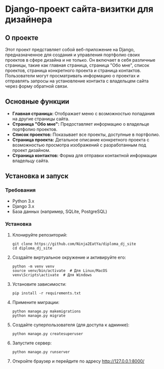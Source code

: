 # Django-проект сайта-визитки для дизайнера

## О проекте

Этот проект представляет собой веб-приложение на Django, предназначенное для создания и управления портфолио своих проектов в сфере дизайна и не только. 
Он включает в себя различные страницы, такие как главная страница, страница "Обо мне", список проектов, страница конкретного проекта и страница контактов.
Пользователи могут просматривать информацию о проектах и отправлять запросы на установление контакта с владельцем сайта через форму обратной связи.

## Основные функции

- **Главная страница:** Отображает меню с возможностью попадания на другие страницы сайта.
- **Страница "Обо мне":** Предоставляет информацию о владельце портфолио проектов.
- **Список проектов:** Показывает все проекты, доступные в портфолио.
- **Страница проекта:** Детальное описание конкретного проекта с возможностью просмотра изображений с разработанным под проект дизайном.
- **Страница контактов:** Форма для отправки контактной информации владельцу сайта.

## Установка и запуск

### Требования

- Python 3.x
- Django 3.x
- База данных (например, SQLite, PostgreSQL)

### Установка

1. Клонируйте репозиторий:
   ```
   git clone https://github.com/Ninja2EatYa/diploma_dj_site
   cd diploma_dj_site
   
2. Создайте виртуальное окружение и активируйте его:
   ```
   python -m venv venv
   source venv/bin/activate  # Для Linux/MacOS
   venv\Scripts\activate  # Для Windows
   
3. Установите зависимости:
   ```
   pip install -r requirements.txt
   
5. Примените миграции:
   ```
   python manage.py makemigrations
   python manage.py migrate
7. Создайте суперпользователя (для доступа к админке):
   ```
   python manage.py createsuperuser
9. Запустите сервер:
   ```
   python manage.py runserver
11. Откройте браузер и перейдите по адресу http://127.0.0.1:8000/
